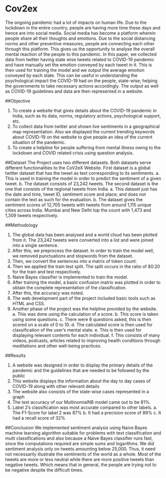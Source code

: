 # Cov2ex

The ongoing pandemic had a lot of impacts on human life. Due to the lockdown in the entire country, people are having more time these days and hence are into social media. Social media has become a platform wherein people share all their thoughts and emotions. Due to the social distancing norms and other preventive measures, people are connecting each other through this platform. This gives us the opportunity to analyse the overall mental reaction of the people to this pandemic. In this paper, we collected data from twitter having state wise tweets related to COVID-19 pandemic and have manually set the emotion conveyed by each tweet in it. This is then used for training the model and we output the average emotion conveyed by each state. This can be useful in understanding the psychological impact the COVID-19 had on the people, state-wise; helping the governments to take necessary actions accordingly. The output as well as COVID-19 guidelines and data are then represented in a website.

##Objective
1. To create a website that gives details about the COVID-19 pandemic in India, such as its data, norms, regulatory actions, psychological support, etc.
2. To collect data from twitter and shown live sentiments in a geographical map representation. Also we displayed the current trending keywords about COVID-19 on the website to give people an idea of the current situation of the pandemic.
3. To create a helpline for people suffering from mental illness owing to the lockdown and COVID related crisis using question analysis.

##Dataset
The Project uses two different datasets. Both datasets serve different functionalities to the CoV2eX Website. 
First dataset is a global twitter dataset that has the tweet as text corresponding to its sentiments. 
 a. This is used in training the model in order to predict the sentiment of a given tweet. 
 b. The dataset consists of 23,242 tweets. 
The second dataset is the one that consists of the regional tweets from India. 
a. This dataset just has the date and time, tweet ID, sentiment score and place; and does not contain the text as such for the evaluation. 
b. The dataset gives the sentiment scores of 12,705 tweets with tweets from around 1,115 unique cities across India. Mumbai and New Delhi top the count with 1,473 and 1,309 tweets respectively.

##Methodology
1. The global data has been analysed and a world cloud has been plotted from it. The 23,242 tweets were converted into a list and were joined into a single sentence.
2. After this, we preprocess the dataset. In order to train the model well, we removed punctuations and stopwords from the dataset.
3. Then, we convert the sentences into a matrix of token count.
4. Then we applied the train test split. The split occurs in the ratio of 80:20 for the train and test respectively.
5. Naive Bayes classifier is implemented to train the model.
6. After training the model, a basic confusion matrix was plotted in order to obtain the complete representation of the classification.
7. After this, the accuracy was noted.
8. The web development part of the project included basic tools such as HTML and CSS.
9. Another phase of the project was the helpline provided by the website. 
    a. This was done using the calculation of a score. 
    b. This score is taken using some questions. 
    c. There were 8 questions asked, this is then scored on a scale of 0 to 10.
    d. The calculated score is then used for classification of the user’s mental state. 
    e. This is then used for displaying relevant contents for each individual. 
    f. This consists of many videos, podcasts, articles related to improving health conditions through meditations and other well-being practices.
    
##Results
1. A website was designed in order to display the primary details of the pandemic and the guidelines that are needed to be followed by the public
2. This website displays the information about the day to day cases of COVID-19 along with other relevant details
3. The website also consists of the state-wise cases represented in a graph
4. The test accuracy of our MultinomialNB model came out to be 81%.
5. Label 2’s classification was most accurate compared to other labels. 
    a. The F1-Score for label 2 was 87% 
    b. It had a precision score of 89% 
    c. It had a recall score of 32%
    
##Conclusion
We implemented sentiment analysis using Naive Bayes machine learning algorithm suitable for problems with text classification and multi classifications and also because a Naive Bayes classifier runs fast, since the computations required are simple sums and logarithms. We did sentiment analysis only on tweets amounting below 25,000. Thus, it need not necessarily illustrate the sentiments of the world as a whole. Most of the tweets are more or less neutral while there are more positive tweets than negative tweets. Which means that in general, the people are trying not to be negative despite the difficult times.
